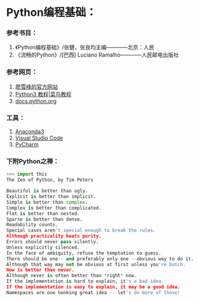 

# Python编程基础：


### 参考书目：  
1. 《Python编程基础》/张健，张良均主编————北京：人民    
2. 《流畅的Python》/[巴西] Luciano Ramalho————人民邮电出版社
### 参考网页：  
1. [廖雪峰的官方网站](https://www.liaoxuefeng.com/wiki/1016959663602400)
2. [Python3 教程|菜鸟教程](https://www.runoob.com/python3/python3-tutorial.html)
3. [docs.python.org](https://docs.python.org/zh-cn/3.7/)

### 工具：
1. [Anaconda3](https://www.anaconda.com/distribution/)
2. [Visual Studio Code](https://code.visualstudio.com/)
3. [PyCharm](https://www.jetbrains.com/pycharm/download/)


### 下附Python之禅：

```python
>>> import this
The Zen of Python, by Tim Peters

Beautiful is better than ugly.
Explicit is better than implicit.
Simple is better than complex.
Complex is better than complicated.
Flat is better than nested.
Sparse is better than dense.
Readability counts.
Special cases aren't special enough to break the rules.
Although practicality beats purity.
Errors should never pass silently.
Unless explicitly silenced.
In the face of ambiguity, refuse the temptation to guess.
There should be one-- and preferably only one --obvious way to do it.
Although that way may not be obvious at first unless you're Dutch.
Now is better than never.
Although never is often better than *right* now.
If the implementation is hard to explain, it's a bad idea.
If the implementation is easy to explain, it may be a good idea.
Namespaces are one honking great idea -- let's do more of those!
```